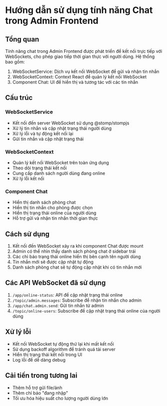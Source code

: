 # Hướng dẫn sử dụng tính năng Chat trong Admin Frontend

## Tổng quan

Tính năng chat trong Admin Frontend được phát triển để kết nối trực tiếp với WebSockets, cho phép giao tiếp thời gian thực với người dùng. Hệ thống bao gồm:

1. WebSocketService: Dịch vụ kết nối WebSocket để gửi và nhận tin nhắn
2. WebSocketContext: Context React để quản lý kết nối WebSocket
3. Component Chat: UI để hiển thị và tương tác với các tin nhắn

## Cấu trúc

### WebSocketService

- Kết nối đến server WebSocket sử dụng @stomp/stompjs
- Xử lý tin nhắn và cập nhật trạng thái người dùng
- Xử lý lỗi và tự động kết nối lại
- Gửi tin nhắn và cập nhật trạng thái

### WebSocketContext

- Quản lý kết nối WebSocket trên toàn ứng dụng
- Theo dõi trạng thái kết nối
- Cung cấp danh sách người dùng đang online
- Xử lý lỗi kết nối

### Component Chat

- Hiển thị danh sách phòng chat
- Hiển thị tin nhắn cho phòng được chọn
- Hiển thị trạng thái online của người dùng
- Hỗ trợ gửi và nhận tin nhắn thời gian thực

## Cách sử dụng

1. Kết nối đến WebSocket xảy ra khi component Chat được mount
2. Admin có thể nhìn thấy danh sách phòng chat ở sidebar trái
3. Các chỉ báo trạng thái online hiển thị bên cạnh tên người dùng
4. Tin nhắn mới sẽ được cập nhật tự động
5. Danh sách phòng chat sẽ tự động cập nhật khi có tin nhắn mới

## Các API WebSocket đã sử dụng

1. `/app/online-status`: API để cập nhật trạng thái online
2. `/topic/admin.messages`: Subscribe để nhận tin nhắn cho admin
3. `/app/chat.admin.send`: Gửi tin nhắn từ admin
4. `/topic/online-users`: Subscribe để cập nhật trạng thái online của người dùng

## Xử lý lỗi

- Kết nối WebSocket tự động thử lại khi mất kết nối
- Sử dụng backoff algorithm để tránh quá tải server
- Hiển thị trạng thái kết nối trong UI
- Log lỗi để dễ dàng debug

## Cải tiến trong tương lai

- Thêm hỗ trợ gửi file/ảnh
- Thêm chỉ báo "đang nhập" 
- Tối ưu hóa hiệu suất cho lượng người dùng lớn
